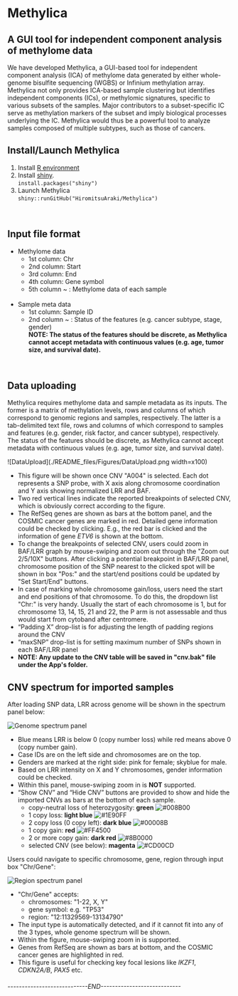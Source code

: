# Methylica
## A GUI tool for independent component analysis of methylome data
We have developed Methylica, a GUI-based tool for independent component analysis (ICA) of methylome data generated by either whole-genome bisulfite sequencing (WGBS) or Infinium methylation array. Methylica not only provides ICA-based sample clustering but identifies independent components (ICs), or methylomic signatures, specific to various subsets of the samples. Major contributors to a subset-specific IC serve as methylation markers of the subset and imply biological processes underlying the IC. Methylica would thus be a powerful tool to analyze samples composed of multiple subtypes, such as those of cancers.
<br>

## Install/Launch Methylica
1.  Install [R environment](https://www.r-project.org/)
2.  Install [shiny](https://shiny.rstudio.com).  
`install.packages("shiny")`
3.  Launch Methylica  
`shiny::runGitHub("HiromitsuAraki/Methylica")`
<br>

## Input file format
- Methylome data
  - 1st column: Chr
  - 2nd column: Start
  - 3rd column: End
  - 4th column: Gene symbol
  - 5th column ~ : Methylome data of each sample
  <br>
- Sample meta data
  - 1st column: Sample ID
  - 2nd column ~ : Status of the features (e.g. cancer subtype, stage, gender)  
  **NOTE: The status of the features should be discrete, as Methylica cannot accept metadata with continuous values (e.g. age, tumor size, and survival date).**  
<br>

## Data uploading
Methylica requires methylome data and sample metadata as its inputs. The former is a matrix of methylation levels, rows and columns of which correspond to genomic regions and samples, respectively. The latter is a tab-delimited text file, rows and columns of which correspond to samples and features (e.g. gender, risk factor, and cancer subtype), respectively. The status of the features should be discrete, as Methylica cannot accept metadata with continuous values (e.g. age, tumor size, and survival date).

![DataUpload](./README_files/Figures/DataUpload.png width=x100)

-   This figure will be shown once CNV "A004" is selected. Each dot represents a SNP probe, with X axis along chromosome coordination and Y axis showing normalized LRR and BAF.
-   Two red vertical lines indicate the reported breakpoints of selected CNV, which is obviously correct according to the figure.
-   The RefSeq genes are shown as bars at the bottom panel, and the COSMIC cancer genes are marked in red. Detailed gene information could be checked by clicking. E.g., the red bar is clicked and the information of gene *ETV6* is shown at the bottom.
-   To change the breakpoints of selected CNV, users could zoom in BAF/LRR graph by mouse-swiping and zoom out through the "Zoom out 2/5/10X" buttons. After clicking a potential breakpoint in BAF/LRR panel, chromosome position of the SNP nearest to the clicked spot will be shown in box "Pos:" and the start/end positions could be updated by "Set Start/End" buttons.
-   In case of marking whole chromosome gain/loss, users need the start and end positions of that chromosome. To do this, the dropdown list "Chr:" is very handy. Usually the start of each chromosome is 1, but for chromosome 13, 14, 15, 21 and 22, the P arm is not assessable and thus would start from cytoband after centromere.
-   “Padding X” drop-list is for adjusting the length of padding regions around the CNV
-   “maxSNP” drop-list is for setting maximum number of SNPs shown in each BAF/LRR panel
-   **NOTE: Any update to the CNV table will be saved in "cnv.bak" file under the App's folder.**

CNV spectrum for imported samples
---------------------------------

After loading SNP data, LRR across genome will be shown in the spectrum panel below:

![Genome spectrum panel](./readme_files/fig/4.PNG)

-   Blue means LRR is below 0 (copy number loss) while red means above 0 (copy number gain).
-   Case IDs are on the left side and chromosomes are on the top.
-   Genders are marked at the right side: pink for female; skyblue for male.
-   Based on LRR intensity on X and Y chromosomes, gender information could be checked.
-   Within this panel, mouse-swiping zoom in is **NOT** supported.
-   “Show CNV” and “Hide CNV” buttons are provided to show and hide the imported CNVs as bars at the bottom of each sample.
    -   copy-neutral loss of heterozygosity: **green** ![\#008B00](https://placehold.it/15/008B00/000000?text=+)
    -   1 copy loss: **light blue** ![\#1E90FF](https://placehold.it/15/1E90FF/000000?text=+)
    -   2 copy loss (0 copy left): **dark blue** ![\#00008B](https://placehold.it/15/00008B/000000?text=+)
    -   1 copy gain: **red** ![\#FF4500](https://placehold.it/15/FF4500/000000?text=+)
    -   2 or more copy gain: **dark red** ![\#8B0000](https://placehold.it/15/8B0000/000000?text=+)
    -   selected CNV (see below): **magenta** ![\#CD00CD](https://placehold.it/15/CD00CD/000000?text=+)

Users could navigate to specific chromosome, gene, region through input box "Chr/Gene":

![Region spectrum panel](./readme_files/fig/5.PNG)

-   "Chr/Gene" accepts:
    -   chromosomes: "1-22, X, Y"
    -   gene symbol: e.g. "TP53"
    -   region: "12:11329569-13134790"
-   The input type is automatically detected, and if it cannot fit into any of the 3 types, whole genome spectrum will be shown.
-   Within the figure, mouse-swiping zoom in is supported.
-   Genes from RefSeq are shown as bars at bottom, and the COSMIC cancer genes are highlighted in red.
-   This figure is useful for checking key focal lesions like *IKZF1*, *CDKN2A/B*, *PAX5* etc.

###### ----------------------------END----------------------------
